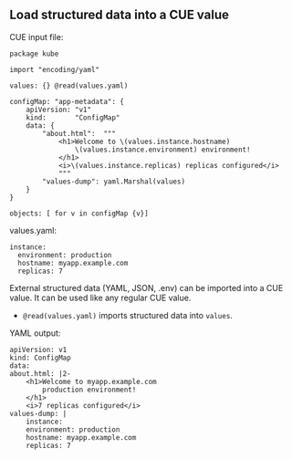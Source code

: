 ## Load structured data into a CUE value

CUE input file:

    package kube

    import "encoding/yaml"

    values: {} @read(values.yaml)

    configMap: "app-metadata": {
        apiVersion: "v1"
        kind:       "ConfigMap"
        data: {
            "about.html":  """
                <h1>Welcome to \(values.instance.hostname)
                    \(values.instance.environment) environment!
                </h1>
                <i>\(values.instance.replicas) replicas configured</i>
                """
            "values-dump": yaml.Marshal(values)
        }
    }

    objects: [ for v in configMap {v}]

values.yaml:

    instance:
      environment: production
      hostname: myapp.example.com
      replicas: 7


External structured data (YAML, JSON, .env) can be imported into a CUE value.
It can be used like any regular CUE value.

* `@read(values.yaml)` imports structured data into `values`.

YAML output:

    apiVersion: v1
    kind: ConfigMap
    data:
    about.html: |2-
        <h1>Welcome to myapp.example.com
            production environment!
        </h1>
        <i>7 replicas configured</i>
    values-dump: |
        instance:
        environment: production
        hostname: myapp.example.com
        replicas: 7
